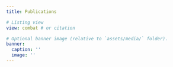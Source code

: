 ```yaml
---
title: Publications

# Listing view
view: combat # or citation

# Optional banner image (relative to `assets/media/` folder).
banner:
  caption: ''
  image: ''
---
```

